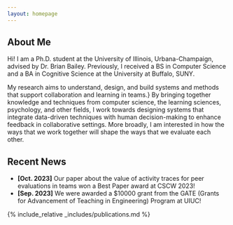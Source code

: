 ```yaml
---
layout: homepage
---
```


## About Me

Hi! I am a Ph.D. student at the University of Illinois, Urbana-Champaign, advised by Dr. Brian Bailey. Previously, I received a BS in Computer Science and a BA in Cognitive Science at the University at Buffalo, SUNY.

<!-- ## Research Interests -->

My research aims to understand, design, and build systems and methods that support collaboration and learning in teams.} By bringing together knowledge and techniques from computer science, the learning sciences, psychology, and other fields, I work towards designing systems that integrate data-driven techniques with human decision-making to enhance feedback in collaborative settings. More broadly, I am interested in how the ways that we work together will shape the ways that we evaluate each other.

## Recent News

- **[Oct. 2023]** Our paper about the value of activity traces for peer evaluations in teams won a Best Paper award at CSCW 2023!
- **[Sep. 2023]** We were awarded a $10000 grant from the GATE (Grants for Advancement of Teaching in Engineering) Program at UIUC!
<!-- - **[Sept. 2019]** Our paper about few-shot learning is accepted to NeurIPS 2019. -->
<!-- - **[Mar. 2019]** Our paper about few-shot learning is accepted to CVPR 2019. -->

{% include_relative _includes/publications.md %}

<!-- {% include_relative _includes/services.md %} -->
